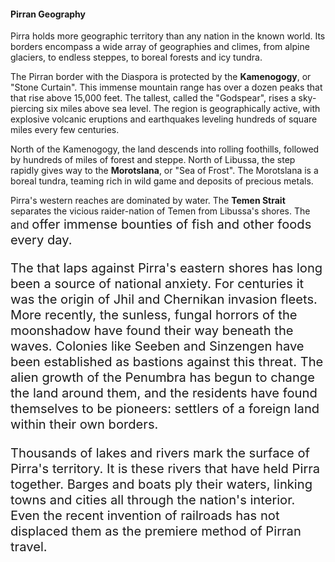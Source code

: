 #### Pirran Geography
Pirra holds more geographic territory than any nation in the known world.  Its borders encompass a wide array of geographies and climes, from alpine glaciers, to endless steppes, to boreal forests and icy tundra.

The Pirran border with the Diaspora is protected by the **Kamenogogy**, or "Stone Curtain".  This immense mountain range has over a dozen peaks that that rise above 15,000 feet.  The tallest, called the "Godspear", rises a sky-piercing six miles above sea level.  The region is geographically active, with explosive volcanic eruptions and earthquakes leveling hundreds of square miles every few centuries.

North of the Kamenogogy, the land descends into rolling foothills, followed by hundreds of miles of forest and steppe.  North of Libussa, the step rapidly gives way to the **Morotslana**, or "Sea of Frost".  The Morotslana is a boreal tundra, teaming rich in wild game and deposits of precious metals.

Pirra's western reaches are dominated by water.  The **Temen Strait** separates the vicious raider-nation of Temen from Libussa's shores.  The <BIG SEA> and <BIG INLAND SEA> offer immense bounties of fish and other foods every day.

The <EASTERN OCEAN> that laps against Pirra's eastern shores has long been a source of national anxiety.  For centuries it was the origin of Jhil and Chernikan invasion fleets.  More recently, the sunless, fungal horrors of the moonshadow have found their way beneath the waves.  Colonies like Seeben and Sinzengen have been established as bastions against this threat.  The alien growth of the Penumbra has begun to change the land around them, and the residents have found themselves to be pioneers:  settlers of a foreign land within their own borders.

Thousands of lakes and rivers mark the surface of Pirra's territory.  It is these rivers that have held Pirra together.  Barges and boats ply their waters, linking towns and cities all through the nation's interior.  Even the recent invention of railroads has not displaced them as the premiere method of Pirran travel.